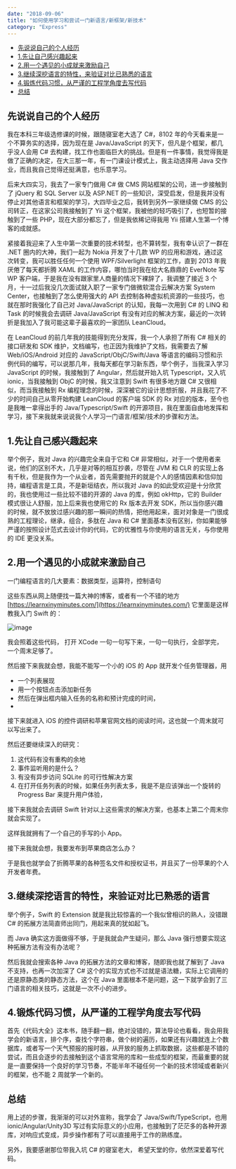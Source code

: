 ```yaml
---
date: "2018-09-06"
title: "如何使用学习和尝试一门新语言/新框架/新技术"
category: "Express"
---
```

<!-- TOC -->

- [先说说自己的个人经历](#先说说自己的个人经历)
- [1.先让自己感兴趣起来](#1先让自己感兴趣起来)
- [2.用一个遇见的小成就来激励自己](#2用一个遇见的小成就来激励自己)
- [3.继续深挖语言的特性，来验证对比已熟悉的语言](#3继续深挖语言的特性来验证对比已熟悉的语言)
- [4.锻炼代码习惯，从严谨的工程学角度去写代码](#4锻炼代码习惯从严谨的工程学角度去写代码)
- [总结](#总结)

<!-- /TOC -->


## 先说说自己的个人经历

我在本科三年级选修课的时候，跟随寝室老大选了 C#，8102 年的今天看来是一个不算务实的选择，因为现在是 Java/JavaScript 的天下，但凡是个框架，都几乎没人会用 C# 去构建，找工作也面临巨大的挑战。但是有一件事情，我觉得我是做了正确的决定，在大三那一年，有一门课设计模式上，我主动选择用 Java 交作业，而且我自己觉得还挺满意，也乐意学习。

后来大四实习，我去了一家专门做用 C# 做 CMS 网站框架的公司，进一步接触到了 jQuery 和 SQL Server 以及 ASP.NET 的一些知识，深受启发，但是我并没有停止对其他语言和框架的学习，大四毕业之后，我转到另外一家继续做 CMS 的公司转正，在这家公司我接触到了 Yii 这个框架，我被他的轻巧吸引了，也短暂的接触到了一些 PHP，现在大部分都忘了，但是我依稀记得我用 Yii 搭建人生第一个博客的成就感。

紧接着我迎来了人生中第一次重要的技术转型，也不算转型，我有幸认识了一群在 .NET 圈内的大神，我们一起为 Nokia 开发了十几款 WP 的应用和游戏，通过这次转变，我可以胜任任何一个使用 WPF/Silverlight 框架的工作，直到 2013 年我厌倦了每天都折腾 XAML 的工作内容，哪怕当时我在给大名鼎鼎的 EverNote 写 WP 客户端，于是我在没有跟家里人商量的情况下裸辞了，我调整了接近 3 个月，十一过后我没几次面试就入职了一家专门做微软混合云解决方案 System Center，也接触到了怎么使用强大的 API 去控制各种虚拟机资源的一些技巧，也就在那时我强化了自己对 Java/JavaScript 的认知，我每一次用到 C# 的 LINQ 和 Task 的时候我会去调研 Java/JavaScript 有没有对应的解决方案，最近的一次转折是我加入了我可能这辈子最喜欢的一家团队 LeanCloud。

在 LeanCloud 的前几年我的技能得到充分发挥，我一个人承担了所有 C# 相关的接口研发和 SDK 维护，文档编写，也正因为我维护了文档，我需要去了解 Web/iOS/Android 对应的 JavaScript/ObjC/Swift/Java 等语言的编码习惯和示例代码的编写，可以说那几年，我每天都在学习新东西，举个例子，当我深入学习 JavaScript 的时候，我接触到了 Angular，然后就开始入坑 Typescript，又入坑 ionic，当我接触到 ObjC 的时候，我又注意到 Swift 有很多地方跟 C# 又很相似，而当我接触到 Rx 编程理念的时候，深深被它的设计思想折服，并且我花了不少的时间自己从零开始构建 LeanCloud 的客户端 SDK 的 Rx 对应的版本，至今也是我唯一拿得出手的 Java/Typescript/Swift 的开源项目，我在里面自由地发挥和学习，接下来我就来说说我个人学习一门语言/框架/技术的步骤和方法。


## 1.先让自己感兴趣起来

举个例子，我对 Java 的兴趣完全来自于它和 C# 非常相似，对于一个使用者来说，他们的区别不大，几乎是对等的相互抄袭，尽管在 JVM 和 CLR 的实现上各有千秋，但是我作为一个从业者，首先需要抛开的就是个人的感情因素和信仰加持，编程语言是工具，不是新垣结衣，所以我对 Java 的如此受欢迎是十分欣赏的，我也使用过一些比较不错的开源的 Java 的库，例如 okHttp，它的 Builder 模式很让人舒服，加上后来我也使用它的 Rx 版本去开发 SDK，所以当你感兴趣的时候，就不放放过感兴趣的那一瞬间的热情，把他用起来，面对对象是一门很成熟的工程理论，继承，组合，多肽在 Java 和 C# 里面基本没有区别，你如果能够严谨的按照设计范式去设计你的代码，它的优雅性与你使用的语言无关，与你使用的 IDE 更没关系。

## 2.用一个遇见的小成就来激励自己

一门编程语言的几大要素：数据类型，运算符，控制语句

这些东西从网上随便找一篇大神的博客，或者有一个不错的地方 [https://learnxinyminutes.com/](https://learnxinyminutes.com/) 它里面是这样教我入门 Swift 的：

![image](https://user-images.githubusercontent.com/5119542/45105229-5d9ab280-b166-11e8-816d-427ea120d7f6.png)

我会照着这些代码， 打开 XCode 一句一句写下来，一句一句执行，全部学完，一个周末足够了。

然后接下来我就会想，我能不能写一个小的 iOS 的 App 就开发个任务管理器，用

- 一个列表展现
- 用一个按钮点击添加新任务
- 然后在弹出框内输入任务的名称和预计完成的时间，
- 
接下来就进入 iOS 的控件调研和苹果官网文档的阅读时间，这也就一个周末就可以写出来了。

然后还要继续深入的研究：

1. 这代码有没有重构的余地
2. 事件监听用的是什么？
3. 有没有异步访问 SQLite 的可行性解决方案
4. 在打开任务列表的时候，如果任务列表太多，我是不是应该弹出一个旋转的 Progress Bar 来提升用户体验，

接下来我就会去调研 Swift 针对以上这些需求的解决方案，也基本上第二个周末你就会实现了。

这样我就拥有了一个自己的手写的小 App。

接下来我就会想，我要发布到苹果商店怎么办？

于是我也就学会了折腾苹果的各种签名文件和授权证书，并且买了一份苹果的个人开发者年费。

## 3.继续深挖语言的特性，来验证对比已熟悉的语言

举个例子，Swift 的 Extension 就是我比较惊喜的一个我似曾相识的熟人，没错跟 C# 的拓展方法简直师出同门，用起来真的犹如起飞。

而 Java 确实这方面做得不够，于是我就会产生疑问，那么 Java 强行想要实现这种拓展方法有没有办法呢？

然后我就会搜索各种 Java 的拓展方法的文章和博客，随即我也就了解到了 Java 不支持，也再一次加深了 C# 这个的实现方式也不过就是语法糖，实际上它调用的还是原静态类的静态方法，这个在 Java 里面根本不是问题，这一下就学会到了三门语言的相关技巧，这就是一次不小的进步。

## 4.锻炼代码习惯，从严谨的工程学角度去写代码

首先《代码大全》这本书，随手翻一翻，绝对没错的，算法导论也看看，我会用我学会的新语言，排个序，查找个字符串，做个树的遍历，如果还有兴趣就连上个数据库，或者写一个天气预报的报时器，从开放的服务上抓取数据，这些都是不错的尝试，而且会逐步的去接触到这个语言常用的库和一些成型的框架，而最重要的就是一直要保持一个良好的学习节奏，不能半年不碰任何一个新的技术领域或者新兴的框架，也不能 2 周就学一个新的。


## 总结

用上述的步骤，我渐渐的可以对外宣称，我学会了 Java/Swift/TypeScript，也用 ionic/Angular/Unity3D 写过有实际意义的小应用，也接触到了茫茫多的各种开源库，对响应式变成，异步操作都有了可以直接用于工作的熟练度。


另外，我要感谢那位带我入坑 C# 的寝室老大， 希望天堂的你，依然深爱着写代码。
